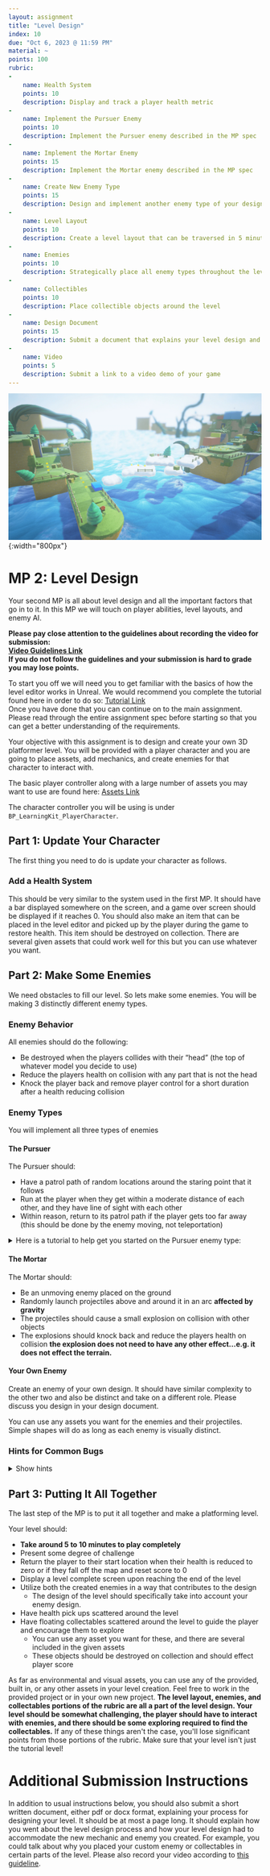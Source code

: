 ```yaml
---
layout: assignment
title: "Level Design"
index: 10
due: "Oct 6, 2023 @ 11:59 PM"
material: ~
points: 100
rubric:
-
    name: Health System
    points: 10
    description: Display and track a player health metric
-
    name: Implement the Pursuer Enemy
    points: 10
    description: Implement the Pursuer enemy described in the MP spec
-
    name: Implement the Mortar Enemy
    points: 15
    description: Implement the Mortar enemy described in the MP spec
-
    name: Create New Enemy Type
    points: 15
    description: Design and implement another enemy type of your design
-
    name: Level Layout
    points: 10
    description: Create a level layout that can be traversed in 5 minutes and has a level complete screen
-
    name: Enemies
    points: 10
    description: Strategically place all enemy types throughout the level
-
    name: Collectibles
    points: 10
    description: Place collectible objects around the level
-
    name: Design Document
    points: 15
    description: Submit a document that explains your level design and design decisions
-
    name: Video
    points: 5
    description: Submit a link to a video demo of your game
---
```

![Matrix](https://github.com/illinois-cs498gd/illinois-cs498gd.github.io/raw/main/img/platform.PNG){:width="800px"}
# MP 2: Level Design
Your second MP is all about level design and all the important factors that go in to it. In this MP we will touch on player abilities, level layouts, and enemy AI.

**Please pay close attention to the guidelines about recording the video for submission:<br/>
 [Video Guidelines Link](https://docs.google.com/document/d/1QY5t2wU9_6I7t4b-jneDRa7grhtQdSITzaOXVh-YKrA/edit?usp=sharing)<br/>
 If you do not follow the guidelines and your submission is hard to grade you may lose points.**

To start you off we will need you to get familiar with the basics of how the level editor works in Unreal. We would recommend you complete the tutorial found here in order to do so:
[Tutorial Link](https://docs.unrealengine.com/4.27/en-US/BuildingWorlds/LDQuickStart/)
<br/>
Once you have done that you can continue on to the main assignment. Please read through the entire assignment spec before starting so that you can get a better understanding of the requirements.

Your objective with this assignment is to design and create your own 3D platformer level. You will be provided with a player character and you are going to place assets, add mechanics, and create enemies for that character to interact with.

The basic player controller along with a large number of assets you may want to use are found here:
[Assets Link](https://www.unrealengine.com/marketplace/en-US/product/unreal-learning-kit)<br/>

The character controller you will be using is under `BP_LearningKit_PlayerCharacter`.

## Part 1: Update Your Character
The first thing you need to do is update your character as follows.

### **Add a Health System**
This should be very similar to the system used in the first MP. It should have a bar displayed somewhere on the screen, and a game over screen should be displayed if it reaches 0. You should also make an item that can be placed in the level editor and picked up by the player during the game to restore health. This item should be destroyed on collection. There are several given assets that could work well for this but you can use whatever you want.

## Part 2: Make Some Enemies
We need obstacles to fill our level. So lets make some enemies. You will be making 3 distinctly different enemy types.
<br/>
### **Enemy Behavior**

All enemies should do the following:
-	Be destroyed when the players collides with their “head” (the top of whatever model you decide to use)
-	Reduce the players health on collision with any part that is not the head
-	Knock the player back and remove player control for a short duration after a health reducing collision

### **Enemy Types**

You will implement all three types of enemies

#### **The Pursuer**
The Pursuer should:
-	Have a patrol path of random locations around the staring point that it follows
-	Run at the player when they get within a moderate distance of each other, and they have line of sight with each other
-	Within reason, return to its patrol path if the player gets too far away (this should be done by the enemy moving, not teleportation)

<details><summary markdown="span">Here is a tutorial to help get you started on the Pursuer enemy type:</summary>
    
*NOTE: This tutorial covers the basics for implementing the Pursuer starting from the UnrealLearningKit starter project. It does not cover all the requirements for the chaser. Use intuition, creativity, and other online tutorials to aid in completing all the requirements!*

### **Step 1: Create the AI Controller**
*Unlike the player character that is controlled by an input device (i.e. keyboard and mouse, Xbox controller, etc.), the Pursuer will be controlled by an 'AI controller'. This allows us to specify in code how we wish the Pursuer to behave. To do this, we will create an 'AI Controller' object to control the actions of the Pursuer enemy.*

In the Content Drawer (Bottom left), click Add > Blueprint Class > (type into "All Classes") > AIController and save the controller with the name 'Pursuer_AIController'. 

![img/assignments/mp2/pursuer tutorial/step1.png](https://github.com/illinois-cs415/illinois-cs415.github.io/blob/mp2-sp24-update/img/assignments/mp2/pursuer%20tutorial/step1.png)

### **Step 2: Create the AI Character**
*Both the player characters and the AI character use the 'Character' blueprint. As explained above, the main difference is that it will be controlled by the 'AI Controller'. This 'Character' blueprint will connect the model geometry, animations, code for the behaviors, senses, and more.*

In the Content Drawer, go to Add > Blueprint Class > Character and save the AI character with the name 'BP_Pursuer'. Open its blueprint editor. Inside the "Components" panel (top left), select the "Mesh" component. For starters, set the following properties in the Details panel (right):
* Skeletal Mesh: SK_EpicCharacter
* Anim Class: EpicCharacter_AnimBP_C

![img/assignments/mp2/pursuer tutorial/step2a.png](https://github.com/illinois-cs415/illinois-cs415.github.io/blob/mp2-sp24-update/img/assignments/mp2/pursuer%20tutorial/step2.png)

This can be changed later to whatever mesh/animations you like later!

Add a "CapsuleComponent" in the Components panel (top left). By default, the mesh will not be inside of the capsule. Adjust the Z position and scale of the character mesh so that it fits right within the borders of the capsule. This can be done using the arrow gizmos (the 3 red, blue, and green perpendicular arrows) or adjusting the transform values in the details panel (right)  to roughly -80 for Z position and 0.85 for scale.

![img/assignments/mp2/pursuer tutorial/step2b.png](https://github.com/illinois-cs415/illinois-cs415.github.io/blob/mp2-sp24-update/img/assignments/mp2/pursuer%20tutorial/step2b.png)

Finally, select "AICharacter (self)" on the Components panel (left), then in the Details panel (right) set its "AI Controller Class" to the AI controller ('Pursuer_AIController') you created in step 1.

![img/assignments/mp2/pursuer tutorial/step2c.png](https://github.com/illinois-cs415/illinois-cs415.github.io/blob/mp2-sp24-update/img/assignments/mp2/pursuer%20tutorial/step2c.png)

### **Step 3: Add Pawn Sensing**
*For the Pursuer to start chasing the player when it is nearby, we will add Pawn Sensing to the enemy so that it can sense the location of the player.*

Remaining in the 'BP_Pursuer' blueprint, select Add > PawnSensing in the Components tab on the top left. See below for how the component hierarchy should look in 'BP_Pursuer' after this step.

### **Step 4: Add random movement to the AI Character**
*Now we will add the code into our Pursuers blueprint to move. This will create the behavior of continuously roaming the map.*

In the Event Graph of 'BP_Pursuer', add a custom event titled 'Roam' and use the "AI MoveTo" method to move the character to a random location. 

To create a custom event, right-click on the event graph, search and select "Add Custom Event" in the pop-up tab and name the event "Roam". This custom event will be called within the BP_Pursuer event graph whenever we want the Pursuer to roam.

Add an "AI MoveTo" block to the event and use the method "GetRandomReachablePointInRadius" to set the destination. 

Since we want the AI Character to keep roaming, add a slight delay after the custom method and call Roam again to create a loop. Here is how the event graph should look: 

Call the custom Roam event from Event BeginPlay. 

### **Step 5: Add the Nav Mesh**
*The pursuer needs to know what places in the level it can and cannot walk on. To do this, we define the area our AI Character can roam in by adding a navigation mesh bounds volume to the level.*

Return to the level map window. From the Content Drawer, drag and drop 'BP_Pursuer' into the level map. Then, navigate to the + icon on the top left and select Volumes > NavMeshBoundsVolume.

A Nav Mesh indicates the area where AIs can be activated, so make sure the Nav Mesh is large enough to encapsulate the area you want the enemies to move around in. To visualize the navigable area inside of the NavMeshBoundsVolume, press "P" on your keyboard. This will highlight all surfaces that the AI character can be navigated to in green.

### **Step 6: Create a Chase Player Event**
*We will use the same logic from “Roam” to initiate a "Chase Player" event.*

Create a new custom event titled "Chase Player".

From the Chase Player event, add an "AI MoveTo" block and set the Target Actor to the Player Character. Like in the Roam event, add a "Delay" block from "On Success" and call "Chase Player" again after the delay has completed. 

To test, replace "Roam" in "Event Begin Play" with "Chase Player", compile the file, and run the game.

### **(OPTIONAL) Step 7: Add Enemy Functionality Upon Chase Event**
*We will show you how to cause the enemy to blow up with a sound and particle effect upon collision with the player character.*

Break the link between "AI MoveTo" and "Delay". Insert a "Spawn Emitter at Location" block on success of the "AI MoveTo". Next, connect a "Play Sound at Location" block and a "Destroy Actor" block. 

Connect "Get Actor Location" to the "Location" node for both "Spawn Emitter at Location" and "Play Sound at Location".

You will need to add particle effects and sounds to your project. Select your desired particle effect asset in the dropdown menu under "Emitter Template" on the "Spawn Emitter at Location" block. Select your desired sound asset under "Sound" on the "Play Sound at Location" block.

### **(OPTIONAL) Step 8: Apply Damage**
Insert an "Apply Damage" block between the "AI MoveTo" and "Spawn Emitter at Location" blocks.

Set the "Damaged Actor" node to "Get Player Character". Play around with the different damage parameters to get your desired effect.

[Check out this tutorial on how to use the damage system/events](https://www.youtube.com/watch?v=vO1i9Wcx4Xc)

### **Step 9: Create an Enumerator Class**
*We can create an enumerator class to help us control the behaviors of our AI Character.*

In the Content Drawer, within the AI folder, create a Blueprint Enumeration class. This class will define what state our AI is in (ChasePlayer or Roam). Name this class "EAIState".

Add three enumerators: 'Default', 'Roam', and 'Chase Player'. 

In the AICharacter class, create a variable called "AIState" of type "EAIState". Make the variable public by clicking on the eye icon on the right. 

Remove the connection between "Event BeginPlay" and "ChasePlayer". Drag from "Event BeginPlay" and type "Switch on EAIState". The AIState variable will be connected to the "Selection" node on "Switch on EAIState". 

Attach a 'Roam' event block to the 'Roam' node and a 'Chase Player' block to 'Chase Player'.

In the viewport, click on your AI Character and specify the default "AIState" as 'Roam'. Default states are unique to each character, so you can create multiple AI characters, some with the default set to Roam and some with the default set to Chase Player.

### **Additional Resources**

In addition to the instructions above, the following set of tutorials may be helpful to you: 
* https://www.youtube.com/watch?v=eBjtKsgurLU 
* https://www.youtube.com/watch?v=HK3FAbIkJ-g 
* https://www.youtube.com/watch?v=4UsaiOEr6Bw 
* https://youtu.be/IDZh0epFTRY?si=iQheKNeQNEnvbBNG 
* https://youtu.be/z8VJhDmAyx4?si=uqPSXPP6DdsUaoSF
* https://youtu.be/bx7taRBjJgM?si=DT60SXgnf7HEUUYt
    
</details>

#### **The Mortar**
The Mortar should:
-	Be an unmoving enemy placed on the ground
-	Randomly launch projectiles above and around it in an arc **affected by gravity**
-	The projectiles should cause a small explosion on collision with other objects
-	The explosions should knock back and reduce the players health on collision **the explosion does not need to have any other effect...e.g. it does not effect the terrain.**

#### **Your Own Enemy**
Create an enemy of your own design. It should have similar complexity to the other two and also be distinct and take on a different role. Please discuss you design in your design document.

You can use any assets you want for the enemies and their projectiles. Simple shapes will do as long as each enemy is visually distinct.

### **Hints for Common Bugs**
<details><summary markdown="span">Show hints</summary>
    
* If the projectile is going through instead of colliding with the ground, make sure that both the projectile and map collisions are set to `BlockAllDynamic` in their Details panel.
* If you are having trouble setting up collisions with static meshes, [check out this tutorial](https://docs.unrealengine.com/5.0/en-US/setting-up-collisions-with-static-meshes-in-unreal-engine/).
* If you are having trouble with character knockback, [check out this thread](https://forums.unrealengine.com/t/character-knockback/300225/3).
    
</details>

## Part 3: Putting It All Together
The last step of the MP is to put it all together and make a platforming level.

Your level should:
- **Take around 5 to 10 minutes to play completely**
- Present some degree of challenge
- Return the player to their start location when their health is reduced to zero or if they fall off the map and reset score to 0
- Display a level complete screen upon reaching the end of the level
- Utilize both the created enemies in a way that contributes to the design
    - The design of the level should specifically take into account your enemy design.
- Have health pick ups scattered around the level
- Have floating collectables scattered around the level to guide the player and encourage them to explore
    - You can use any asset you want for these, and there are several included in the given assets
    - These objects should be destroyed on collection and should effect player score

As far as environmental and visual assets, you can use any of the provided, built in, or any other assets in your level creation. Feel free to work in the provided project or in your own new project. **The level layout, enemies, and collectables portions of the rubric are all a part of the level design. Your level should be somewhat challenging, the player should have to interact with enemies, and there should be some exploring required to find the collectables.** If any of these things aren't the case, you'll lose significant points from those portions of the rubric. Make sure that your level isn't just the tutorial level!

# Additional Submission Instructions
In addition to usual instructions below, you should also submit a short written document, either pdf or docx format, explaining your process for designing your level. It should be at most a page long. It should explain how you went about the level design process and how your level design had to accommodate the new mechanic and enemy you created. For example, you could talk about why you placed your custom enemy or collectables in certain parts of the level. Please also record your video according to [this guideline](https://docs.google.com/document/d/1QY5t2wU9_6I7t4b-jneDRa7grhtQdSITzaOXVh-YKrA/edit?usp=sharing).
